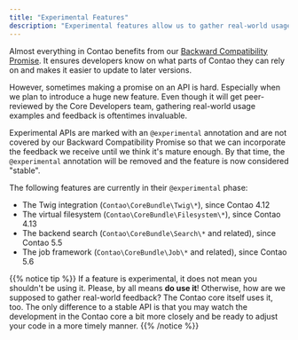```yaml
---
title: "Experimental Features"
description: "Experimental features allow us to gather real-world usage."
---
```


Almost everything in Contao benefits from our [Backward Compatibility Promise](/internals/bc-promise). It ensures developers
know on what parts of Contao they can rely on and makes it easier to update to later versions.

However, sometimes making a promise on an API is hard. Especially when we plan to introduce a huge new feature. Even though
it will get peer-reviewed by the Core Developers team, gathering real-world usage examples and feedback is oftentimes
invaluable. 

Experimental APIs are marked with an `@experimental` annotation and are not covered by our Backward Compatibility Promise
so that we can incorporate the feedback we receive until we think it's mature enough. By that time, the `@experimental`
annotation will be removed and the feature is now considered "stable".

The following features are currently in their `@experimental` phase:

* The Twig integration (`Contao\CoreBundle\Twig\*`), since Contao 4.12
* The virtual filesystem (`Contao\CoreBundle\Filesystem\*`), since Contao 4.13
* The backend search (`Contao\CoreBundle\Search\*` and related), since Contao 5.5
* The job framework (`Contao\CoreBundle\Job\*` and related), since Contao 5.6

{{% notice tip %}}
If a feature is experimental, it does not mean you shouldn't be using it. Please, by all means **do use it**! Otherwise, how are
we supposed to gather real-world feedback? The Contao core itself uses it, too. The only difference to a stable API is that
you may watch the development in the Contao core a bit more closely and be ready to adjust your code in a more timely
manner.
{{% /notice %}}

